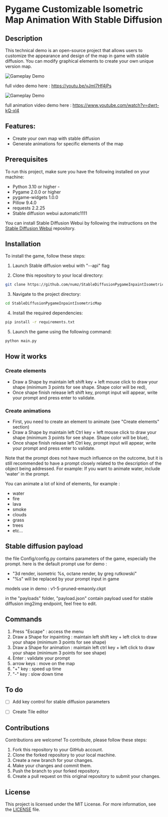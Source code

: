 # Pygame Customizable Isometric Map Animation With Stable Diffusion 

## Description

This technical demo is an open-source project that allows users to customize the appearance and design of the map in game with stable diffusion.
You can modify graphical elements to create your own unique version map.

![Gameplay Demo](temp/demo.gif)

full video demo here : https://youtu.be/vJml7Hf4jPs

![Gameplay Demo](temp/demo2.gif)

full animation video demo here : https://www.youtube.com/watch?v=dwrt-kQ-xl4

## Features:
- Create your own map with stable diffusion
- Generate animations for specific elements of the map

## Prerequisites

To run this project, make sure you have the following installed on your machine:

- Python 3.10 or higher -
- Pygame 2.0.0 or higher
- pygame-widgets 1.0.0
- Pillow 9.4.0
- requests 2.2.25
- Stable diffusion webui automatic1111

You can install Stable Diffusion Webui by following the instructions on the [Stable Diffusion Webui](https://github.com/AUTOMATIC1111/stable-diffusion-webui) repository.


## Installation

To install the game, follow these steps:

1. Launch Stable diffusion webui with "--api" flag

2. Clone this repository to your local directory:

```bash
git clone https://github.com/numz/StableDiffusionPygameInpaintIsometricMap.git
```

3. Navigate to the project directory:
    
```bash
cd StableDiffusionPygameInpaintIsometricMap
```

4. Install the required dependencies:
```bash
pip install -r requirements.txt
```

5. Launch the game using the following command:
```bash
python main.py
```
## How it works
### Create elements
- Draw a Shape by maintain left shift key + left mouse click to draw your shape (minimum 3 points for see shape. Shape color will be red), 
- Once shape finish release left shift key, prompt input will appear, write your prompt and press enter to validate.
### Create animations
- First, you need to create an element to animate (see "Create elements" section)
- Draw a Shape by maintain left Ctrl key + left mouse click to draw your shape (minimum 3 points for see shape. Shape color will be blue), 
- Once shape finish release left Ctrl key, prompt input will appear, write your prompt and press enter to validate.

Note that the prompt does not have much influence on the outcome, but it is still recommended to have a prompt closely related to the description of the object being addressed. For example: If you want to animate water, include 'water' in the prompt.


You can animate a lot of kind of elements, for example :
- water
- fire
- lava
- smoke
- clouds
- grass
- trees
- etc...

## Stable diffusion payload
the file Config/config.py contains parameters of the game, especially the prompt.
here is the default prompt use for demo :
- "3d render, isometric %s, octane render, by greg rutkowski"
- "%s" will be replaced by your prompt input in game

models use in demo : v1-5-pruned-emaonly.ckpt

in the "payloads" folder, "payload.json" contain payload used for stable diffusion img2img endpoint, feel free to edit.

## Commands

1. Press "Escape" : access the menu
2. Draw a Shape for inpainting : maintain left shift key + left click to draw your shape (minimum 3 points for see shape)
3. Draw a Shape for animation : maintain left ctrl key + left click to draw your shape (minimum 3 points for see shape)
4. Enter : validate your prompt 
5. arrow keys : move on the map
6. "+" key : speed up time
7. "-" key : slow down time

## To do
- [ ] Add key control for stable diffusion parameters
- [ ] Create Tile editor


## Contributions

Contributions are welcome! To contribute, please follow these steps:

1. Fork this repository to your GitHub account.
2. Clone the forked repository to your local machine.
3. Create a new branch for your changes.
4. Make your changes and commit them.
5. Push the branch to your forked repository.
6. Create a pull request on this original repository to submit your changes.

## License

This project is licensed under the MIT License. For more information, see the [LICENSE](LICENSE) file.


